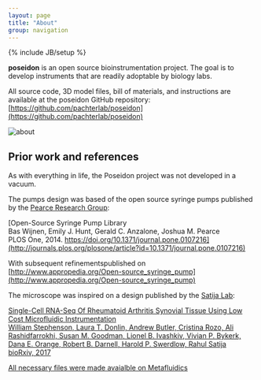 ```yaml
---
layout: page
title: "About"
group: navigation
---
```


{% include JB/setup %}

__poseidon__ is an open source bioinstrumentation project. The goal is to develop instruments that are readily adoptable by biology labs.

All source code, 3D model files, bill of materials, and instructions are available at the poseidon GitHub repository: [https://github.com/pachterlab/poseidon](https://github.com/pachterlab/poseidon)

![about](https://user-images.githubusercontent.com/12504176/35100297-31df303c-fc10-11e7-871c-133837e9449c.PNG)


## Prior work and references

As with everything in life, the Poseidon project was not developed in a vacuum. 

The pumps design was based of the open source syringe pumps published by the [Pearce Research Group](http://www.mse.mtu.edu/~pearce/Index.html):

[Open-Source Syringe Pump Library <br>
Bas Wijnen, Emily J. Hunt, Gerald C. Anzalone, Joshua M. Pearce <br>
PLOS One, 2014. https://doi.org/10.1371/journal.pone.0107216](http://journals.plos.org/plosone/article?id=10.1371/journal.pone.0107216)

With subsequent refinementspublished on [http://www.appropedia.org/Open-source_syringe_pump](http://www.appropedia.org/Open-source_syringe_pump)


The microscope was inspired on a design published by the [Satija Lab](http://satijalab.org/):

[Single-Cell RNA-Seq Of Rheumatoid Arthritis Synovial Tissue Using Low Cost Microfluidic Instrumentation <br>
William Stephenson, Laura T. Donlin, Andrew Butler, Cristina Rozo, Ali Rashidfarrokhi, Susan M. Goodman, Lionel B. Ivashkiv, Vivian P. Bykerk, Dana E. Orange, Robert B. Darnell, Harold P. Swerdlow, Rahul Satija <br>
bioRxiv, 2017](http://www.appropedia.org/Open-source_syringe_pump)

[All necessary files were made avaialble on Metafluidics](https://metafluidics.org/devices/minidrops/)
